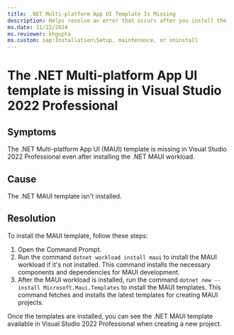 ```yaml
---
title: .NET Multi-platform App UI Template Is Missing
description: Helps resolve an error that occurs after you install the .NET Multi-platform App UI workload.
ms.date: 11/22/2024
ms.reviewer: khgupta
ms.custom: sap:Installation\Setup, maintenance, or uninstall
---
```


# The .NET Multi-platform App UI template is missing in Visual Studio 2022 Professional

## Symptoms

The .NET Multi-platform App UI (MAUI) template is missing in Visual Studio 2022 Professional even after installing the .NET MAUI workload.

## Cause

The .NET MAUI template isn't installed.

## Resolution

To install the MAUI template, follow these steps:

1. Open the Command Prompt.
1. Run the command `dotnet workload install maui` to install the MAUI workload if it's not installed. This command installs the necessary components and dependencies for MAUI development.
1. After the MAUI workload is installed, run the command `dotnet new --install Microsoft.Maui.Templates` to install the MAUI templates. This command fetches and installs the latest templates for creating MAUI projects.

Once the templates are installed, you can see the .NET MAUI template available in Visual Studio 2022 Professional when creating a new project.
